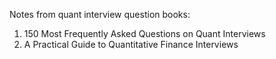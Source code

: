 Notes from quant interview question books:
1. 150 Most Frequently Asked Questions on Quant Interviews
2. A Practical Guide to Quantitative Finance Interviews
